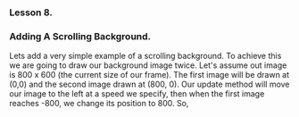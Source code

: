 ### Lesson 8.

### Adding A Scrolling Background.


Lets add a very simple example of a scrolling background.
To achieve this we are going to draw our background image twice.
Let's assume out image is 800 x 600 (the current size of our frame). The first image will be
drawn at (0,0) and the second image drawn at (800, 0).
Our update method will move our image to the left at a speed we specify, then when the first image reaches -800, we change its position to 800.
So,
